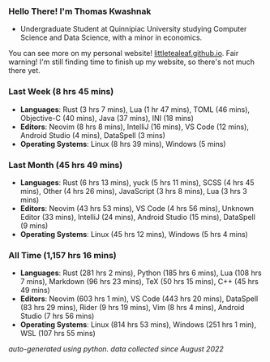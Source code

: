 
### Hello There! I'm Thomas Kwashnak

- Undergraduate Student at Quinnipiac University studying Computer Science and Data Science, with a minor in economics.

You can see more on my personal website! [littletealeaf.github.io](https://littletealeaf.github.io). Fair warning! I'm still finding time to finish up my website, so there's not much there yet.

### Last Week (8 hrs 45 mins)
- **Languages**: Rust (3 hrs 7 mins), Lua (1 hr 47 mins), TOML (46 mins), Objective-C (40 mins), Java (37 mins), INI (18 mins)
- **Editors**: Neovim (8 hrs 8 mins), IntelliJ (16 mins), VS Code (12 mins), Android Studio (4 mins), DataSpell (3 mins)
- **Operating Systems**: Linux (8 hrs 39 mins), Windows (5 mins)
    
### Last Month (45 hrs 49 mins)
- **Languages**: Rust (6 hrs 13 mins), yuck (5 hrs 11 mins), SCSS (4 hrs 45 mins), Other (4 hrs 26 mins), JavaScript (3 hrs 8 mins), Lua (3 hrs 3 mins)
- **Editors**: Neovim (43 hrs 53 mins), VS Code (4 hrs 56 mins), Unknown Editor (33 mins), IntelliJ (24 mins), Android Studio (15 mins), DataSpell (9 mins)
- **Operating Systems**: Linux (45 hrs 12 mins), Windows (5 hrs 4 mins)
    
### All Time (1,157 hrs 16 mins)
- **Languages**: Rust (281 hrs 2 mins), Python (185 hrs 6 mins), Lua (108 hrs 7 mins), Markdown (96 hrs 23 mins), TeX (50 hrs 15 mins), C++ (45 hrs 49 mins)
- **Editors**: Neovim (603 hrs 1 min), VS Code (443 hrs 20 mins), DataSpell (83 hrs 29 mins), Rider (9 hrs 19 mins), Vim (8 hrs 4 mins), Android Studio (7 hrs 56 mins)
- **Operating Systems**: Linux (814 hrs 53 mins), Windows (251 hrs 1 min), WSL (107 hrs 55 mins)
    

*auto-generated using python. data collected since August 2022*
